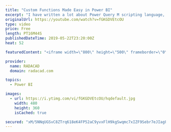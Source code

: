 ```yaml
---
title: "Custom Functions Made Easy in Power BI"
excerpt: "I have written a lot about Power Query M scripting language, and how to create custom functions with that. With recent updates of Power BI Desktop, creating custom functions made easier and easier every month. This started with bringing Parameters a few months ago and adding source query for the function"
originalUrl: https://youtube.com/watch?v=fGKGDVEtcOU
type: video
price: Free
length: PT16M44S
publishedDateTime: 2019-05-22T23:20:00Z
heat: 52

featuredContent: "<iframe width=\"800\" height=\"500\" frameborder=\"0\" src=\"https://www.youtube.com/embed/fGKGDVEtcOU\" allow=\"accelerometer; autoplay; encrypted-media; gyroscope; picture-in-picture\" allowfullscreen></iframe>"

provider:
  name: RADACAD
  domain: radacad.com

topics:
  - Power BI

images:
  - url: https://i.ytimg.com/vi/fGKGDVEtcOU/hqdefault.jpg
    width: 480
    height: 360
    isCached: true

secured: "xM/5NNqUGSvC8ZTrq618eK4FP52aC9yvxFlH9kgSwqmc7xIZF9Sebr7eJIagFfyrqwLduaoxpxWNVYgE1VRlEDp2yVa5afCxDG/fftK7c0HaNPeBq+WWyNs2ETHZ68nyb4GluaeKp5P00GZhI6GGxpSGZwgbUYowoVQiUfW/H8LQ6RAlAiy+GlNmpeWOS4pKlXs9BrVgJ772g5aw2ltq92svTv8lObNe6zOqQarT8QSNvU8gwnrOHsJN79FX604/0YRubLMmZhmZgvVIeoyZ7ovEP5LZGptyV2Fk4zOEr6lr3eLzh4s8U+2hbTvsNLcokIy/2wvm3E0VgvbibxMRoYG01Cl9ZPufs8ikndnmo4FNg6cEtJDA3bsk9Kq716Ye6orMgW9dhJvWmpl26pm4DMxS4HzPMYKl9R1BrzwkRag=;O/IFHBstqa+TDX8J44D+ZQ=="
---
```


